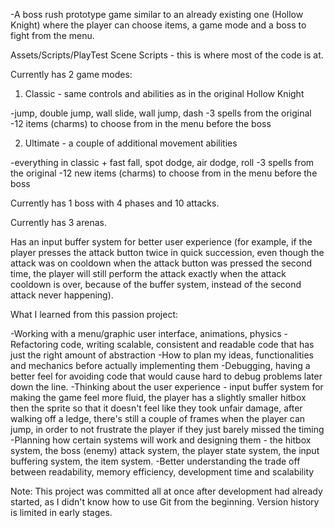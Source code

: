 -A boss rush prototype game similar to an already existing one
(Hollow Knight) where the player can choose items, a game mode
and a boss to fight from the menu.

Assets/Scripts/PlayTest Scene Scripts - this is where most of the code is at.



Currently has 2 game modes:

1. Classic - same controls and abilities as in the original Hollow Knight

-jump, double jump, wall slide, wall jump, dash
-3 spells from the original
-12 items (charms) to choose from in the menu before the boss


2. Ultimate - a couple of additional movement abilities

-everything in classic + fast fall, spot dodge, air dodge, roll
-3 spells from the original
-12 new items (charms) to choose from in the menu before the boss

Currently has 1 boss with 4 phases and 10 attacks.

Currently has 3 arenas.

Has an input buffer system for better user experience
(for example, if the player presses the attack button twice in quick
succession, even though the attack was on cooldown when the attack
button was pressed the second time, the player will still perform
the attack exactly when the attack cooldown is over, because of the
buffer system, instead of the second attack never happening).



What I learned from this passion project:

-Working with a menu/graphic user interface, animations, physics
-Refactoring code, writing scalable, consistent and readable code that has just the right amount of abstraction
-How to plan my ideas, functionalities and mechanics before actually implementing them
-Debugging, having a better feel for avoiding code that would cause hard to debug problems later down the line.
-Thinking about the user experience - input buffer system for making the game feel more fluid, 
the player has a slightly smaller hitbox then the sprite so that it doesn't feel like they took unfair damage,
after walking off a ledge, there's still a couple of frames when the player can jump, 
in order to not frustrate the player if they just barely missed the timing
-Planning how certain systems will work and designing them - the hitbox system, the boss (enemy) attack system,
the player state system, the input buffering system, the item system.
-Better understanding the trade off between readability, memory efficiency, development time and scalability


Note: This project was committed all at once after development had already started, 
as I didn't know how to use Git from the beginning. Version history is limited in early stages.